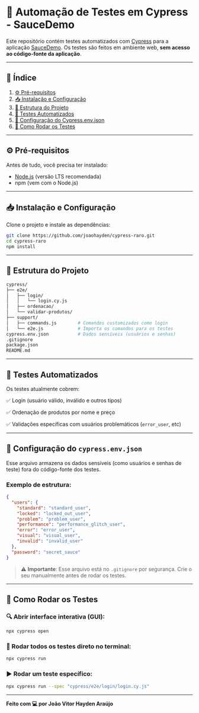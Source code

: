 # 🚀 Automação de Testes em Cypress - SauceDemo

Este repositório contém testes automatizados com [Cypress](https://www.cypress.io/) para a aplicação [SauceDemo](https://www.saucedemo.com/). Os testes são feitos em ambiente web, **sem acesso ao código-fonte da aplicação**.

---

## 📌 Índice

1. [⚙️ Pré-requisitos](#%EF%B8%8F-pré-requisitos)  
2. [📥 Instalação e Configuração](#-instalação-e-configuração)  
3. [📂 Estrutura do Projeto](#-estrutura-do-projeto)  
4. [🧪 Testes Automatizados](#-testes-automatizados)  
5. [🔐 Configuração do Cypress.env.json](#-configuração-do-cypressenvjson)  
6. [🚀 Como Rodar os Testes](#como-rodar-os-testes)  

---

## ⚙️ Pré-requisitos

Antes de tudo, você precisa ter instalado:

- [Node.js](https://nodejs.org/) (versão LTS recomendada)
- npm (vem com o Node.js)

---

## 📥 Instalação e Configuração

Clone o projeto e instale as dependências:

```bash
git clone https://github.com/joaohayden/cypress-raro.git
cd cypress-raro
npm install
```

---

## 📂 Estrutura do Projeto

```bash
cypress/
├── e2e/
│   ├── login/
│   │   └── login.cy.js
│   ├── ordenacao/
│   └── validar-produtos/
├── support/
│   ├── commands.js        # Comandos customizados como login
│   └── e2e.js             # Importa os comandos para os testes
cypress.env.json           # Dados sensíveis (usuários e senhas)
.gitignore
package.json
README.md
```

---

## 🧪 Testes Automatizados

Os testes atualmente cobrem:

✅ Login (usuário válido, inválido e outros tipos)

✅ Ordenação de produtos por nome e preço

✅ Validações específicas com usuários problemáticos (`error_user`, etc)

---

## 🔐 Configuração do `cypress.env.json`

Esse arquivo armazena os dados sensíveis (como usuários e senhas de teste) fora do código-fonte dos testes.

### Exemplo de estrutura:

```json
{
  "users": {
    "standard": "standard_user",
    "locked": "locked_out_user",
    "problem": "problem_user",
    "performance": "performance_glitch_user",
    "error": "error_user",
    "visual": "visual_user",
    "invalid": "invalid_user"
  },
  "password": "secret_sauce"
}
```

> ⚠️ **Importante**: Esse arquivo está no `.gitignore` por segurança. Crie o seu manualmente antes de rodar os testes.

---

## 🚀 Como Rodar os Testes

### 🔍 Abrir interface interativa (GUI):

```bash
npx cypress open
```

### 🧪 Rodar todos os testes direto no terminal:

```bash
npx cypress run
```

### ▶️ Rodar um teste específico:

```bash
npx cypress run --spec "cypress/e2e/login/login.cy.js"
```

---

**Feito com 💻 por João Vitor Hayden Araújo**
